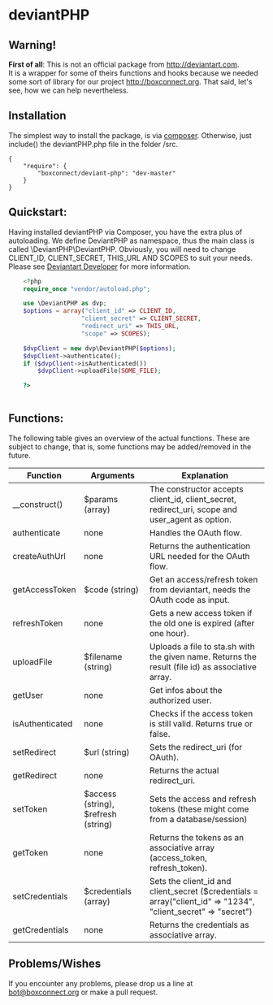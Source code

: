 deviantPHP
==========

Warning!
--------
**First of all**: This is not an official package from http://deviantart.com.  
It is a wrapper for some of theirs functions and hooks because we needed some sort of library for our project http://boxconnect.org. That said, let's see, how we can help nevertheless.

Installation
------------
The simplest way to install the package, is via [composer](https://getcomposer.org/). Otherwise, just include() the deviantPHP.php file in the folder /src.

	{
 		"require": {
			"boxconnect/deviant-php": "dev-master" 
		}
	}	

Quickstart:
-----------
Having installed deviantPHP via Composer, you have the extra plus of autoloading. We define DeviantPHP as namespace, thus the main class is called \DeviantPHP\DeviantPHP.
Obviously, you will need to change CLIENT_ID, CLIENT_SECRET, THIS_URL AND SCOPES to suit your needs. Please see [Deviantart Developer](https://www.deviantart.com/developers/) for more information.

```PHP
	<?php
	require_once "vendor/autoload.php";

	use \DeviantPHP as dvp;
	$options = array("client_id" => CLIENT_ID, 
					"client_secret" => CLIENT_SECRET,
					"redirect_uri" => THIS_URL,
					"scope" => SCOPES);

	$dvpClient = new dvp\DeviantPHP($options);
	$dvpClient->authenticate();
	if ($dvpClient->isAuthenticated())
		$dvpClient->uploadFile(SOME_FILE);

	?>
  
```
Functions:
----------
The following table gives an overview of the actual functions. These are subject to change, that is, some functions may be added/removed in the future.

Function        | Arguments 		 					| Explanation
--------------- | --------- 		 					| -----------
__construct()   | $params (array)    					| The constructor accepts client_id, client_secret, redirect_uri, scope and user_agent as option.
authenticate    | none      		 					| Handles the OAuth flow. 
createAuthUrl   | none			     					| Returns the authentication URL needed for the OAuth flow.
getAccessToken  | $code (string)	 					| Get an access/refresh token from deviantart, needs the OAuth code as input.
refreshToken    | none			     					| Gets a new access token if the old one is expired (after one hour).
uploadFile      | $filename (string) 					| Uploads a file to sta.sh with the given name. Returns the result (file id) as associative array.
getUser         | none									| Get infos about the authorized user.
isAuthenticated | none 									| Checks if the access token is still valid. Returns true or false.
setRedirect		| $url (string) 						| Sets the redirect_uri (for OAuth).
getRedirect     | none 				 					| Returns the actual redirect_uri.
setToken 		| $access (string), $refresh (string)	| Sets the access and refresh tokens (these might come from a database/session)
getToken 		| none 									| Returns the tokens as an associative array (access_token, refresh_token).
setCredentials  | $credentials (array) 					| Sets the client_id and client_secret ($credentials = array("client_id" => "1234", "client_secret" => "secret")
getCredentials  | none 									| Returns the credentials as associative array.

Problems/Wishes
---------------
If you encounter any problems, please drop us a line at bot@boxconnect.org or make a pull request.
